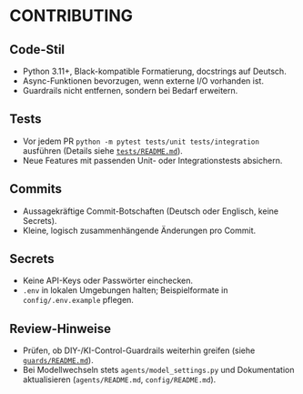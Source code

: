# CONTRIBUTING

## Code-Stil
- Python 3.11+, Black-kompatible Formatierung, docstrings auf Deutsch.
- Async-Funktionen bevorzugen, wenn externe I/O vorhanden ist.
- Guardrails nicht entfernen, sondern bei Bedarf erweitern.

## Tests
- Vor jedem PR `python -m pytest tests/unit tests/integration` ausführen (Details siehe [`tests/README.md`](tests/README.md)).
- Neue Features mit passenden Unit- oder Integrationstests absichern.

## Commits
- Aussagekräftige Commit-Botschaften (Deutsch oder Englisch, keine Secrets).
- Kleine, logisch zusammenhängende Änderungen pro Commit.

## Secrets
- Keine API-Keys oder Passwörter einchecken.
- `.env` in lokalen Umgebungen halten; Beispielformate in `config/.env.example` pflegen.

## Review-Hinweise
- Prüfen, ob DIY-/KI-Control-Guardrails weiterhin greifen (siehe [`guards/README.md`](guards/README.md)).
- Bei Modellwechseln stets `agents/model_settings.py` und Dokumentation aktualisieren (`agents/README.md`, `config/README.md`).
